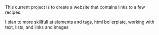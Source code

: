 This current project is to create a website that contains links to a few recipes.

I plan to more skillfull at elements and tags, html boilerplate, working with text, 
lists, and links and images